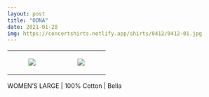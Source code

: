 ```yaml
---
layout: post
title: "OONA"
date: 2021-01-28
img: https://concertshirts.netlify.app/shirts/0412/0412-01.jpg
---
```




<table style="width:100%;"><tr><td style="vertical-align:top;">
      <figure class="tmblr-full" data-orig-height="2048" data-orig-width="1365" data-orig-src="https://concertshirts.netlify.app/shirts/0412/0412-01.jpg"><img src="https://64.media.tumblr.com/632df40efaafb472a4e7df69b55c07d0/270f0cfbf0fdf977-eb/s540x810/3c672534f632d58654136bffe6c5c00464e55e0a.jpg" data-orig-height="2048" data-orig-width="1365" data-orig-src="https://concertshirts.netlify.app/shirts/0412/0412-01.jpg"/></figure></td>
    <td style="vertical-align:top;">
      <figure class="tmblr-full" data-orig-height="2048" data-orig-width="1365" data-orig-src="https://concertshirts.netlify.app/shirts/0412/0412-02.jpg"><img src="https://64.media.tumblr.com/3e56cfc6d1483ddefa071844b44c93b9/270f0cfbf0fdf977-91/s540x810/db467acf6915b58e79f44e0e555f57b42e7dc997.jpg" data-orig-height="2048" data-orig-width="1365" data-orig-src="https://concertshirts.netlify.app/shirts/0412/0412-02.jpg"/></figure></td>
  </tr></table><p>
  WOMEN&rsquo;S LARGE | 100% Cotton | Bella
</p>
